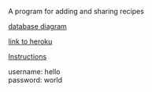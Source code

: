 A program for adding and sharing recipes

[database diagram](https://i.imgur.com/i9WaOVs.jpg)

[link to heroku](https://tsoha-reseptit.herokuapp.com/)

[Instructions](https://github.com/nagajaga/Reseptit/blob/master/documentation/instructions.md)

username: hello  
password: world